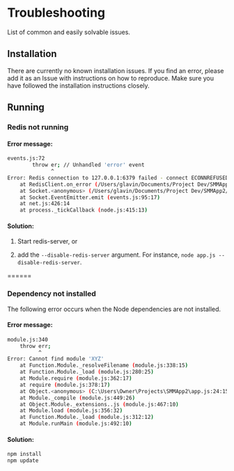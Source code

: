 # Troubleshooting

List of common and easily solvable issues.

## Installation
There are currently no known installation issues. 
If you find an error, please add it as an Issue with instructions on how to reproduce. 
Make sure you have followed the installation instructions closely.

## Running

### Redis not running

#### Error message:

```bash
events.js:72
        throw er; // Unhandled 'error' event
              ^
Error: Redis connection to 127.0.0.1:6379 failed - connect ECONNREFUSED
    at RedisClient.on_error (/Users/glavin/Documents/Project Dev/SMMApp2/node_modules/socket.io/node_modules/redis/index.js:149:24)
    at Socket.<anonymous> (/Users/glavin/Documents/Project Dev/SMMApp2/node_modules/socket.io/node_modules/redis/index.js:83:14)
    at Socket.EventEmitter.emit (events.js:95:17)
    at net.js:426:14
    at process._tickCallback (node.js:415:13)
```

#### Solution:

1) Start redis-server, or

2) add the `--disable-redis-server` argument.
For instance, `node app.js --disable-redis-server`.

======

### Dependency not installed
The following error occurs when the Node dependencies are not installed.

#### Error message: 

```bash
module.js:340
    throw err;
          ^
Error: Cannot find module 'XYZ'
    at Function.Module._resolveFilename (module.js:338:15)
    at Function.Module._load (module.js:280:25)
    at Module.require (module.js:362:17)
    at require (module.js:378:17)
    at Object.<anonymous> (C:\Users\Owner\Projects\SMMApp2\app.js:24:15)
    at Module._compile (module.js:449:26)
    at Object.Module._extensions..js (module.js:467:10)
    at Module.load (module.js:356:32)
    at Function.Module._load (module.js:312:12)
    at Module.runMain (module.js:492:10)
```

#### Solution:

```bash
npm install
npm update
```

